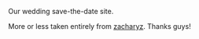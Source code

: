 Our wedding save-the-date site.

More or less taken entirely from [zacharyz](https://github.com/zacharyz/zacharyandseyoung). Thanks guys!